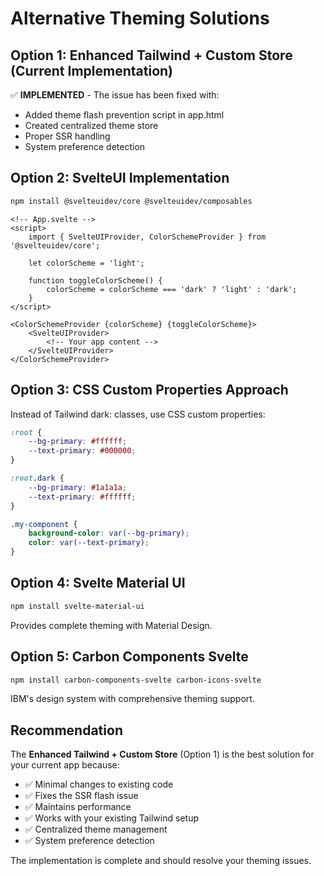 # Alternative Theming Solutions

## Option 1: Enhanced Tailwind + Custom Store (Current Implementation)

✅ **IMPLEMENTED** - The issue has been fixed with:

- Added theme flash prevention script in app.html
- Created centralized theme store
- Proper SSR handling
- System preference detection

## Option 2: SvelteUI Implementation

```bash
npm install @svelteuidev/core @svelteuidev/composables
```

```svelte
<!-- App.svelte -->
<script>
	import { SvelteUIProvider, ColorSchemeProvider } from '@svelteuidev/core';

	let colorScheme = 'light';

	function toggleColorScheme() {
		colorScheme = colorScheme === 'dark' ? 'light' : 'dark';
	}
</script>

<ColorSchemeProvider {colorScheme} {toggleColorScheme}>
	<SvelteUIProvider>
		<!-- Your app content -->
	</SvelteUIProvider>
</ColorSchemeProvider>
```

## Option 3: CSS Custom Properties Approach

Instead of Tailwind dark: classes, use CSS custom properties:

```css
:root {
	--bg-primary: #ffffff;
	--text-primary: #000000;
}

:root.dark {
	--bg-primary: #1a1a1a;
	--text-primary: #ffffff;
}

.my-component {
	background-color: var(--bg-primary);
	color: var(--text-primary);
}
```

## Option 4: Svelte Material UI

```bash
npm install svelte-material-ui
```

Provides complete theming with Material Design.

## Option 5: Carbon Components Svelte

```bash
npm install carbon-components-svelte carbon-icons-svelte
```

IBM's design system with comprehensive theming support.

## Recommendation

The **Enhanced Tailwind + Custom Store** (Option 1) is the best solution for your current app because:

- ✅ Minimal changes to existing code
- ✅ Fixes the SSR flash issue
- ✅ Maintains performance
- ✅ Works with your existing Tailwind setup
- ✅ Centralized theme management
- ✅ System preference detection

The implementation is complete and should resolve your theming issues.
